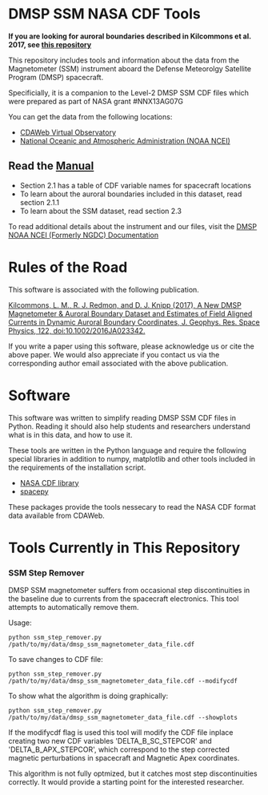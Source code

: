 # DMSP SSM NASA CDF Tools

**If you are looking for auroral boundaries described in Kilcommons et al. 2017, see [this repository](https://github.com/lkilcommons/ssj_auroral_boundary)**

This repository includes tools and information about the data from the Magnetometer (SSM) instrument 
aboard the Defense Meteorolgy Satellite Program (DMSP) spacecraft.

Specificially, it is a companion to the Level-2 DMSP SSM CDF files which were prepared as part of NASA grant #NNX13AG07G

You can get the data from the following locations: 

* [CDAWeb Virtual Observatory](http://cdaweb.gsfc.nasa.gov/istp_public/)
* [National Oceanic and Atmospheric Administration (NOAA NCEI)](http://satdat.ngdc.noaa.gov/dmsp/)

## Read the [Manual](DMSPSpaceWxSSJSSMSSIESATBDandUsersManual_v1_1.pdf)
* Section 2.1 has a table of CDF variable names for spacecraft locations
* To learn about the auroral boundaries included in this dataset, read section 2.1.1
* To learn about the SSM dataset, read section 2.3

To read additional details about the instrument and our files, visit the [DMSP NOAA NCEI (Formerly NGDC) Documentation](http://satdat.ngdc.noaa.gov/dmsp/docs/)

# Rules of the Road
This software is associated with the following publication.

[Kilcommons, L. M., R. J. Redmon, and D. J. Knipp (2017), A New DMSP Magnetometer & Auroral Boundary Dataset and Estimates of Field Aligned Currents in Dynamic Auroral Boundary Coordinates, J. Geophys. Res. Space Physics, 122, doi:10.1002/2016JA023342.
](http://dx.doi.org/10.1002/2016JA023342)

If you write a paper using this software, please acknowledge us or cite the above paper. We would also appreciate if you contact us via the corresponding author email associated with the above publication.

# Software

This software was written to simplify reading DMSP SSM CDF files in Python. Reading it should also help students and researchers understand what is in this data, and how to use it.

These tools are written in the Python language and require the following special libraries in addition to numpy, matplotlib and other tools included in the requirements of the installation script.

* [NASA CDF library](http://cdf.gsfc.nasa.gov/html/sw_and_docs.html)
* [spacepy](http://spacepy.lanl.gov/index.shtml)

These packages provide the tools nessecary to read the NASA CDF format data available from CDAWeb.

# Tools Currently in This Repository

### SSM Step Remover
DMSP SSM magnetometer suffers from occasional step discontinuities in the baseline due to currents from the spacecraft electronics. This tool attempts to automatically remove them.

Usage:
```
python ssm_step_remover.py /path/to/my/data/dmsp_ssm_magnetometer_data_file.cdf
```
To save changes to CDF file:
```
python ssm_step_remover.py /path/to/my/data/dmsp_ssm_magnetometer_data_file.cdf --modifycdf
```
To show what the algorithm is doing graphically:
```
python ssm_step_remover.py /path/to/my/data/dmsp_ssm_magnetometer_data_file.cdf --showplots
```
If the modifycdf flag is used this tool will modify the CDF file inplace creating two new CDF variables
'DELTA_B_SC_STEPCOR' and 'DELTA_B_APX_STEPCOR',
which correspond to the step corrected magnetic perturbations in spacecraft and Magnetic Apex coordinates.

This algorithm is not fully optmized, but it catches most step discontinuities correctly. It would provide a starting point for the interested researcher.
